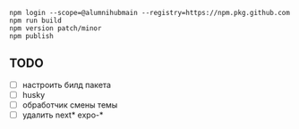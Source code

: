 ```
npm login --scope=@alumnihubmain --registry=https://npm.pkg.github.com
npm run build
npm version patch/minor
npm publish
```

TODO
----
- [ ] настроить билд пакета
- [ ] husky
- [ ] обработчик смены темы
- [ ] удалить next* expo-*
